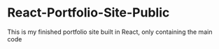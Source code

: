 # React-Portfolio-Site-Public
This is my finished portfolio site built in React, only containing the main code

